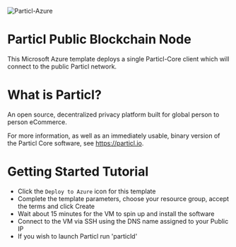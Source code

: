 ![Particl-Azure](https://raw.githubusercontent.com/fathym-it/azure-quickstart-templates/master/blockchain/images/particl.png)

# Particl Public Blockchain Node

This Microsoft Azure template deploys a single Particl-Core client which will connect to the public Particl network.

# What is Particl?

An open source, decentralized privacy platform
built for global person to person eCommerce.

For more information, as well as an immediately usable, binary version of
the Particl Core software, see https://particl.io.

# Getting Started Tutorial

* Click the `Deploy to Azure` icon for this template
* Complete the template parameters, choose your resource group, accept the terms and click Create
* Wait about 15 minutes for the VM to spin up and install the software
* Connect to the VM via SSH using the DNS name assigned to your Public IP
* If you wish to launch Particl run 'particld'